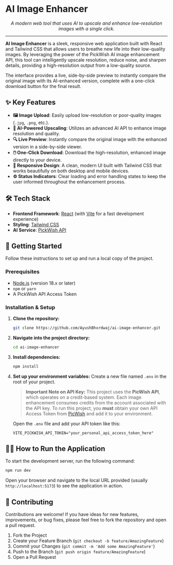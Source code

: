 # AI Image Enhancer

<p align="center">
  <em>A modern web tool that uses AI to upscale and enhance low-resolution images with a single click.</em>
</p>

---

**AI Image Enhancer** is a sleek, responsive web application built with React and Tailwind CSS that allows users to breathe new life into their low-quality images. By leveraging the power of the PickWish AI image enhancement API, this tool can intelligently upscale resolution, reduce noise, and sharpen details, providing a high-resolution output from a low-quality source.

The interface provides a live, side-by-side preview to instantly compare the original image with its AI-enhanced version, complete with a one-click download button for the final result.

## ✨ Key Features

-   **🖼️ Image Upload**: Easily upload low-resolution or poor-quality images (`.jpg`, `.png`, etc.).
-   **🤖 AI-Powered Upscaling**: Utilizes an advanced AI API to enhance image resolution and quality.
-   **🔍 Live Preview**: Instantly compare the original image with the enhanced version in a side-by-side viewer.
-   **🖱️ One-Click Download**: Download the high-resolution, enhanced image directly to your device.
-   **📱 Responsive Design**: A clean, modern UI built with Tailwind CSS that works beautifully on both desktop and mobile devices.
-   **⚙️ Status Indicators**: Clear loading and error handling states to keep the user informed throughout the enhancement process.

## 🛠️ Tech Stack

-   **Frontend Framework**: [React](https://react.dev/) (with [Vite](https://vitejs.dev/) for a fast development experience)
-   **Styling**: [Tailwind CSS](https://tailwindcss.com/)
-   **AI Service**: [PickWish API](https://www.pickwish.com/api-docs)

## 🚀 Getting Started

Follow these instructions to set up and run a local copy of the project.

### Prerequisites

-   [Node.js](https://nodejs.org/) (version 18.x or later)
-   `npm` or `yarn`
-   A PickWish API Access Token

### Installation & Setup

1.  **Clone the repository:**
    ```sh
    git clone https://github.com/AyushBhxrdwaj/ai-image-enhancer.git
    ```

2.  **Navigate into the project directory:**
    ```sh
    cd ai-image-enhancer
    ```

3.  **Install dependencies:**
    ```sh
    npm install
    ```

4.  **Set up your environment variables:**
    Create a new file named `.env` in the root of your project.

    > **Important Note on API Key:**
    > This project uses the **PicWish API**, which operates on a credit-based system. Each image enhancement consumes credits from the account associated with the API key. To run this project, you **must** obtain your own API Access Token from [PicWish](https://picwish.com/photo-enhancer-api) and add it to your environment.

    Open the `.env` file and add your API token like this:
    ```env
    VITE_PICKWISH_API_TOKEN="your_personal_api_access_token_here"
    ```

## 🏃‍♂️ How to Run the Application

To start the development server, run the following command:

```sh
npm run dev
```

Open your browser and navigate to the local URL provided (usually `http://localhost:5173`) to see the application in action.

## 🤝 Contributing

Contributions are welcome! If you have ideas for new features, improvements, or bug fixes, please feel free to fork the repository and open a pull request.

1.  Fork the Project
2.  Create your Feature Branch (`git checkout -b feature/AmazingFeature`)
3.  Commit your Changes (`git commit -m 'Add some AmazingFeature'`)
4.  Push to the Branch (`git push origin feature/AmazingFeature`)
5.  Open a Pull Request



